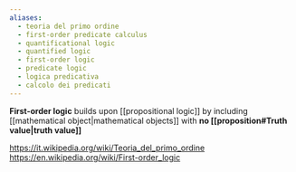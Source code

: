 ```yaml
---
aliases:
  - teoria del primo ordine
  - first-order predicate calculus
  - quantificational logic
  - quantified logic
  - first-order logic
  - predicate logic
  - logica predicativa
  - calcolo dei predicati
---
```

**First-order logic** builds upon [[propositional logic]] by including [[mathematical object|mathematical objects]] with **no [[proposition#Truth value|truth value]]**

https://it.wikipedia.org/wiki/Teoria_del_primo_ordine
https://en.wikipedia.org/wiki/First-order_logic
